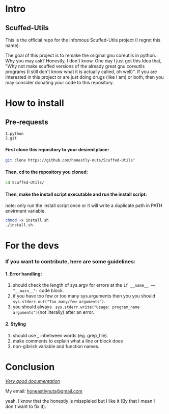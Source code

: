 # Intro

## Scuffed-Utils

This is the official repo for the infomous Scuffed-Utils project (I regret this name). 

The goal of this project is to remake the original gnu coreutils in python.  Why you 
may ask? Honestly, I don't know. One day I just got this Idea that, "Why not make scuffed
versions of the already great gnu coreutils programs (I still don't know what it is actually
called, oh well)". If you are interested in this project or are just doing drugs (like I am)
or both, then you may consider donating your code to this repository.

# How to install
## Pre-requests
```
1.python
2.git
```
#### First clone this repository to your desired place:
```bash
git clone https://github.com/honestly-nuts/Scuffed-Utils"
```
#### Then, cd to the repository you cloned:
```bash
cd Scuffed-Utils/
```
#### Then, make the install script executable and run the install script:
note: only run the install script once or it will write a duplicate path in PATH envirment variable.

```bash
chmod +x install.sh
./install.sh
```
# For the devs
### If you want to contribute, here are some guidelines:

#### 1. Error handling:
  1. should check the length of sys.argv for errors at the ``` if __name__ == "__main__": ``` code block.
  2. if you have too few or too many sys.arguments then you you should ```sys.stderr.out("Too many/few arguments")```.
  3. you should always ``` sys.stderr.write("Usage: program_name arguments")```(not literally) after an error.
#### 2. Styling
  1. should use _ inbetween words (eg. grep_file).
  2. make comments to explain what a line or block does
  3. non-gibrish variable and function names.

# Conclusion

[*Very good documentation*](https://www.youtube.com/watch?v=dQw4w9WgXcQ&ab)

My email: honeastlynuts@gmail.com 

yeah, I know that the honestly is misspleled but I like it (By that I mean I don't want to fix it).
